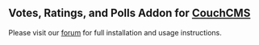 ## Votes, Ratings, and Polls Addon for [CouchCMS](http://www.couchcms.com/)
Please visit our [forum](http://www.couchcms.com/forum/viewtopic.php?f=5&t=8133) for full installation and usage instructions.
